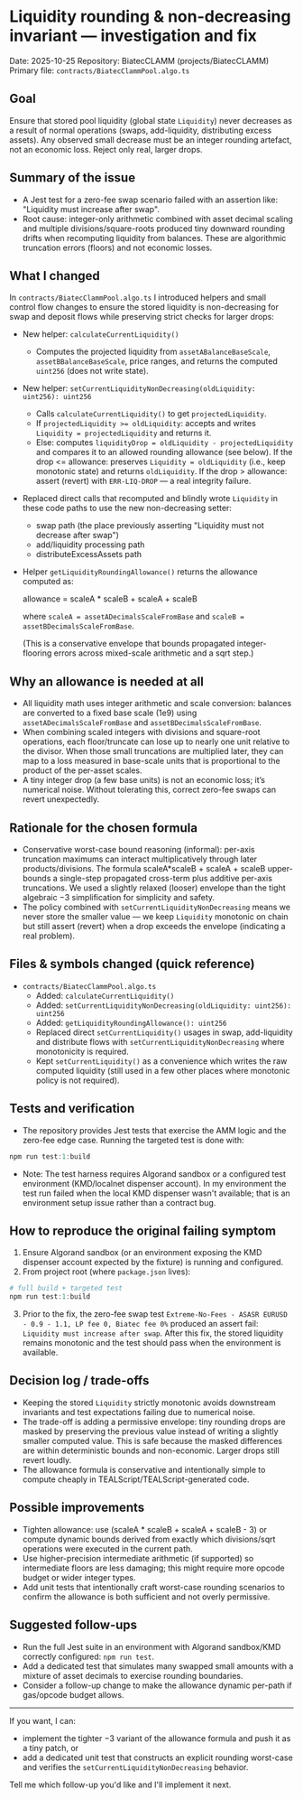 # Liquidity rounding & non-decreasing invariant — investigation and fix

Date: 2025-10-25
Repository: BiatecCLAMM (projects/BiatecCLAMM)
Primary file: `contracts/BiatecClammPool.algo.ts`

## Goal
Ensure that stored pool liquidity (global state `Liquidity`) never decreases as a result of normal operations (swaps, add-liquidity, distributing excess assets). Any observed small decrease must be an integer rounding artefact, not an economic loss. Reject only real, larger drops.

## Summary of the issue
- A Jest test for a zero-fee swap scenario failed with an assertion like: "Liquidity must increase after swap".
- Root cause: integer-only arithmetic combined with asset decimal scaling and multiple divisions/square-roots produced tiny downward rounding drifts when recomputing liquidity from balances. These are algorithmic truncation errors (floors) and not economic losses.

## What I changed
In `contracts/BiatecClammPool.algo.ts` I introduced helpers and small control flow changes to ensure the stored liquidity is non-decreasing for swap and deposit flows while preserving strict checks for larger drops:

- New helper: `calculateCurrentLiquidity()`
  - Computes the projected liquidity from `assetABalanceBaseScale`, `assetBBalanceBaseScale`, price ranges, and returns the computed `uint256` (does not write state).

- New helper: `setCurrentLiquidityNonDecreasing(oldLiquidity: uint256): uint256`
  - Calls `calculateCurrentLiquidity()` to get `projectedLiquidity`.
  - If `projectedLiquidity >= oldLiquidity`: accepts and writes `Liquidity = projectedLiquidity` and returns it.
  - Else: computes `liquidityDrop = oldLiquidity - projectedLiquidity` and compares it to an allowed rounding allowance (see below). If the drop <= allowance: preserves `Liquidity = oldLiquidity` (i.e., keep monotonic state) and returns `oldLiquidity`. If the drop > allowance: assert (revert) with `ERR-LIQ-DROP` — a real integrity failure.

- Replaced direct calls that recomputed and blindly wrote `Liquidity` in these code paths to use the new non-decreasing setter:
  - swap path (the place previously asserting "Liquidity must not decrease after swap")
  - add/liquidity processing path
  - distributeExcessAssets path

- Helper `getLiquidityRoundingAllowance()` returns the allowance computed as:

  allowance = scaleA * scaleB + scaleA + scaleB

  where `scaleA = assetADecimalsScaleFromBase` and `scaleB = assetBDecimalsScaleFromBase`.

  (This is a conservative envelope that bounds propagated integer-flooring errors across mixed-scale arithmetic and a sqrt step.)

## Why an allowance is needed at all
- All liquidity math uses integer arithmetic and scale conversion: balances are converted to a fixed base scale (1e9) using `assetADecimalsScaleFromBase` and `assetBDecimalsScaleFromBase`.
- When combining scaled integers with divisions and square-root operations, each floor/truncate can lose up to nearly one unit relative to the divisor. When those small truncations are multiplied later, they can map to a loss measured in base-scale units that is proportional to the product of the per-asset scales.
- A tiny integer drop (a few base units) is not an economic loss; it’s numerical noise. Without tolerating this, correct zero-fee swaps can revert unexpectedly.

## Rationale for the chosen formula
- Conservative worst-case bound reasoning (informal): per-axis truncation maximums can interact multiplicatively through later products/divisions. The formula scaleA*scaleB + scaleA + scaleB upper-bounds a single-step propagated cross-term plus additive per-axis truncations. We used a slightly relaxed (looser) envelope than the tight algebraic −3 simplification for simplicity and safety.
- The policy combined with `setCurrentLiquidityNonDecreasing` means we never store the smaller value — we keep `Liquidity` monotonic on chain but still assert (revert) when a drop exceeds the envelope (indicating a real problem).

## Files & symbols changed (quick reference)
- `contracts/BiatecClammPool.algo.ts`
  - Added: `calculateCurrentLiquidity()`
  - Added: `setCurrentLiquidityNonDecreasing(oldLiquidity: uint256): uint256`
  - Added: `getLiquidityRoundingAllowance(): uint256`
  - Replaced direct `setCurrentLiquidity()` usages in swap, add-liquidity and distribute flows with `setCurrentLiquidityNonDecreasing` where monotonicity is required.
  - Kept `setCurrentLiquidity()` as a convenience which writes the raw computed liquidity (still used in a few other places where monotonic policy is not required).

## Tests and verification
- The repository provides Jest tests that exercise the AMM logic and the zero-fee edge case. Running the targeted test is done with:

```powershell
npm run test:1:build
```

- Note: The test harness requires Algorand sandbox or a configured test environment (KMD/localnet dispenser account). In my environment the test run failed when the local KMD dispenser wasn't available; that is an environment setup issue rather than a contract bug.

## How to reproduce the original failing symptom
1. Ensure Algorand sandbox (or an environment exposing the KMD dispenser account expected by the fixture) is running and configured.
2. From project root (where `package.json` lives):

```powershell
# full build + targeted test
npm run test:1:build
```

3. Prior to the fix, the zero-fee swap test `Extreme-No-Fees - ASASR EURUSD - 0.9 - 1.1, LP fee 0, Biatec fee 0%` produced an assert fail: `Liquidity must increase after swap`. After this fix, the stored liquidity remains monotonic and the test should pass when the environment is available.

## Decision log / trade-offs
- Keeping the stored `Liquidity` strictly monotonic avoids downstream invariants and test expectations failing due to numerical noise.
- The trade-off is adding a permissive envelope: tiny rounding drops are masked by preserving the previous value instead of writing a slightly smaller computed value. This is safe because the masked differences are within deterministic bounds and non-economic. Larger drops still revert loudly.
- The allowance formula is conservative and intentionally simple to compute cheaply in TEALScript/TEALScript-generated code.

## Possible improvements
- Tighten allowance: use (scaleA * scaleB + scaleA + scaleB - 3) or compute dynamic bounds derived from exactly which divisions/sqrt operations were executed in the current path.
- Use higher-precision intermediate arithmetic (if supported) so intermediate floors are less damaging; this might require more opcode budget or wider integer types.
- Add unit tests that intentionally craft worst-case rounding scenarios to confirm the allowance is both sufficient and not overly permissive.

## Suggested follow-ups
- Run the full Jest suite in an environment with Algorand sandbox/KMD correctly configured: `npm run test`.
- Add a dedicated test that simulates many swapped small amounts with a mixture of asset decimals to exercise rounding boundaries.
- Consider a follow-up change to make the allowance dynamic per-path if gas/opcode budget allows.

---

If you want, I can:
- implement the tighter −3 variant of the allowance formula and push it as a tiny patch, or
- add a dedicated unit test that constructs an explicit rounding worst-case and verifies the `setCurrentLiquidityNonDecreasing` behavior.

Tell me which follow-up you'd like and I'll implement it next.